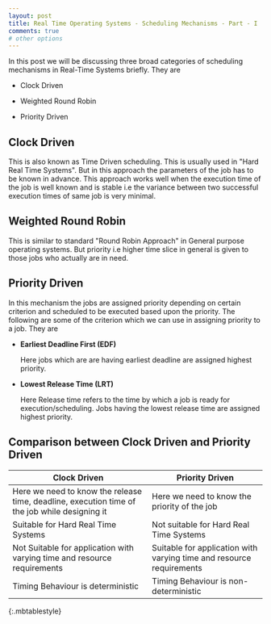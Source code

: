 ```yaml
---
layout: post
title: Real Time Operating Systems - Scheduling Mechanisms - Part - I
comments: true
# other options
---
```


In this post we will be discussing three broad categories of scheduling mechanisms in Real-Time Systems briefly. They are

* Clock Driven 

* Weighted Round Robin

* Priority Driven




## __Clock Driven__

This is also known as Time Driven scheduling. This is usually used in "Hard Real Time Systems". But in this approach the parameters of the job has to be known in advance. This approach works well when the execution time of the job is well known and is stable i.e the variance between two successful execution times of same job is very minimal.

## __Weighted Round Robin__

This is similar to standard "Round Robin Approach" in General purpose operating systems. But priority i.e higher time slice in general is given to those jobs who actually are in need.

## __Priority Driven__

In this mechanism the jobs are assigned priority depending on certain criterion and scheduled to be executed based upon the priority. The following are some of the criterion which we can use in assigning priority to a job. They are

* __Earliest Deadline First (EDF)__

    Here jobs which are are having earliest deadline are assigned highest priority.
    
* __Lowest Release Time (LRT)__

    Here Release time refers to the time by which a job is ready for execution/scheduling. Jobs having the lowest release time are assigned highest priority.

## __Comparison between Clock Driven and Priority Driven__


| Clock Driven | Priority Driven |
| ----------|--------|
| Here we need to know the release time, deadline, execution time of the job while designing it | Here we need to know the priority of the job |
| Suitable for Hard Real Time Systems  |  Not suitable for Hard Real Time Systems
| Not Suitable for application with varying time and resource requirements | Suitable for application with varying time and resource requirements |
| Timing Behaviour is deterministic | Timing Behaviour is non-deterministic |
{:.mbtablestyle}
